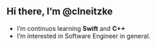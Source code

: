 ## Hi there,  I’m @clneitzke

- I’m continuos learning **Swift** and **C++** <br/>
- I’m interested in Software Engineer in general.
